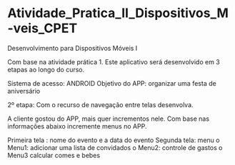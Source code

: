 # Atividade_Pratica_II_Dispositivos_M-veis_CPET
Desenvolvimento para Dispositivos Móveis I


Com base na atividade prática 1. Este aplicativo será desenvolvido em 3 etapas ao longo do curso. 

Sistema de acesso: ANDROID
Objetivo do APP: organizar uma festa de aniversário

2º etapa: Com o recurso de navegação entre telas desenvolva.

A cliente gostou do APP, mais quer incrementos nele. Com base nas informações abaixo incremente menus no APP.

Primeira tela : nome do evento e a data do evento
Segunda tela: menu
o	Menu1: adicionar uma lista de convidados 
o	Menu2: controle de gastos
o	Menu3 calcular comes e bebes
